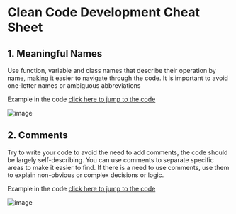 # Clean Code Development Cheat Sheet

## 1. Meaningful Names
Use function, variable and class names that describe their operation by name, making it easier to navigate through the code. It is important to avoid one-letter names or ambiguous abbreviations

Example in the code [click here to jump to the code](https://github.com/gaderiv/SRH-Software-Development-Personal-Finance-Manager/blob/4308ff8e4911546c64558aa43f18e3d51c42c2ea/Personal%20Finance%20Manager/main.cpp#L8-L169)

![image](https://github.com/gaderiv/SRH-Software-Development-Personal-Finance-Manager/assets/56294674/eff693f7-b1b0-4540-b6ae-991d4fea08c1)

## 2. Comments
Try to write your code to avoid the need to add comments, the code should be largely self-describing. You can use comments to separate specific areas to make it easier to find. If there is a need to use comments, use them to explain non-obvious or complex decisions or logic.

Example in the code [click here to jump to the code](https://github.com/gaderiv/SRH-Software-Development-Personal-Finance-Manager/blob/4308ff8e4911546c64558aa43f18e3d51c42c2ea/Personal%20Finance%20Manager/FinanceManager.h#L22-L42)

![image](https://github.com/gaderiv/SRH-Software-Development-Personal-Finance-Manager/assets/56294674/16f7e08b-5b3c-4784-b055-c1bcb0cc434e)

